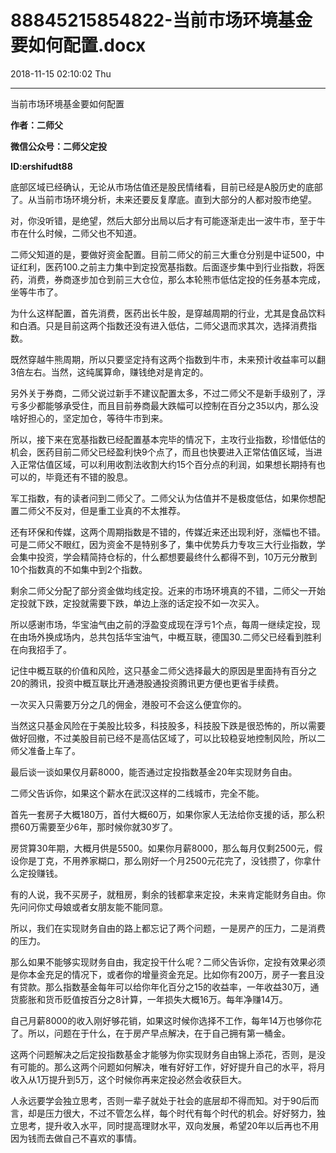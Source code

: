 # 88845215854822-当前市场环境基金要如何配置.docx

2018-11-15 02:10:02 Thu

----

当前市场环境基金要如何配置

__作者：二师父__

__微信公众号：二师父定投__

__ID:ershifudt88__

底部区域已经确认，无论从市场估值还是股民情绪看，目前已经是A股历史的底部了。从当前市场环境分析，未来还要反复摩底。直到大部分的人都对股市绝望。

对，你没听错，是绝望，然后大部分出局以后才有可能逐渐走出一波牛市，至于牛市在什么时候，二师父也不知道。

二师父知道的是，要做好资金配置。目前二师父的前三大重仓分别是中证500，中证红利，医药100\.之前主力集中到定投宽基指数。后面逐步集中到行业指数，将医药，消费，券商逐步加仓到前三大仓位，那么本轮熊市低估定投的任务基本完成，坐等牛市了。

为什么这样配置，首先消费，医药出长牛股，是穿越周期的行业，尤其是食品饮料和白酒。只是目前这两个指数还没有进入低估，二师父退而求其次，选择消费指数。

既然穿越牛熊周期，所以只要坚定持有这两个指数到牛市，未来预计收益率可以翻3倍左右。当然，这纯属算命，赚钱绝对是肯定的。

另外关于券商，二师父说过新手不建议配置太多，不过二师父不是新手级别了，浮亏多少都能够承受住，而且目前券商最大跌幅可以控制在百分之35以内，那么没啥好担心的，坚定加仓，等待牛市到来。

所以，接下来在宽基指数已经配置基本完毕的情况下，主攻行业指数，珍惜低估的机会，医药目前二师父已经盈利快9个点了，而且也快要进入正常估值区域，当进入正常估值区域，可以利用收割法收割大约15个百分点的利润，如果想长期持有也可以的，毕竟还有不错的股息。

军工指数，有的读者问到二师父了。二师父认为估值并不是极度低估，如果你想配置二师父不反对，但是重工业真的不太推荐。

还有环保和传媒，这两个周期指数是不错的，传媒近来还出现利好，涨幅也不错。可是二师父不眼红，因为资金不是特别多了，集中优势兵力专攻三大行业指数，学会集中投资，学会精简持仓标的，什么都想要最终什么都得不到，10万元分散到10个指数真的不如集中到2个指数。

剩余二师父分配了部分资金做均线定投。近来的市场环境真的不错，二师父一开始定投就下跌，定投就需要下跌，单边上涨的话定投不如一次买入。

所以感谢市场，华宝油气由之前的浮盈变成现在浮亏1个点，每周一继续定投，现在由场外换成场内，总共包括华宝油气，中概互联，德国30\.二师父已经看到胜利在向我招手了。

记住中概互联的价值和风险，这只基金二师父选择最大的原因是里面持有百分之20的腾讯，投资中概互联比开通港股通投资腾讯更方便也更省手续费。

一次买入只需要万分之几的佣金，港股可不会这么便宜你的。

当然这只基金风险在于美股比较多，科技股多，科技股下跌是很恐怖的，所以需要做好回撤，不过美股目前已经不是高估区域了，可以比较稳妥地控制风险，所以二师父准备上车了。

最后谈一谈如果仅月薪8000，能否通过定投指数基金20年实现财务自由。

二师父告诉你，如果这个薪水在武汉这样的二线城市，完全不能。

首先一套房子大概180万，首付大概60万，如果你家人无法给你支援的话，那么积攒60万需要至少6年，那时候你就30岁了。

房贷算30年期，大概月供是5500。如果你月薪8000，那么每月仅剩2500元，假设你是丁克，不用养家糊口，那么刚好一个月2500元花完了，没钱攒了，你拿什么定投赚钱。

有的人说，我不买房子，就租房，剩余的钱都拿来定投，未来肯定能财务自由。你先问问你丈母娘或者女朋友能不能同意。

所以，我们在实现财务自由的路上都忘记了两个问题，一是房产的压力，二是消费的压力。

那么如果不能够实现财务自由，我定投干什么呢？二师父告诉你，定投有效果必须是你本金充足的情况下，或者你的增量资金充足。比如你有200万，房子一套且没有贷款。那么指数基金每年可以给你年化百分之15的收益率，一年收益30万，通货膨胀和货币贬值按百分之8计算，一年损失大概16万。每年净赚14万。

自己月薪8000的收入刚好够花销，如果这时候你选择不工作，每年14万也够你花了。所以，问题在于什么，在于房产早点解决，在于自己拥有第一桶金。

这两个问题解决之后定投指数基金才能够为你实现财务自由锦上添花，否则，是没有可能的。那么这两个问题如何解决，唯有好好工作，好好提升自己的水平，将月收入从1万提升到5万，这个时候你再来定投必然会收获巨大。

人永远要学会独立思考，否则一辈子就处于社会的底层却不得而知。对于90后而言，却是压力很大，不过不管怎么样，每个时代有每个时代的机会。好好努力，独立思考，提升收入水平，同时提高理财水平，双向发展，希望20年以后再也不用因为钱而去做自己不喜欢的事情。

